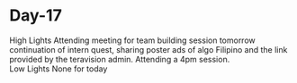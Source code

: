 # Day-17
High Lights  Attending meeting for team building session tomorrow  continuation of intern quest, sharing poster ads of algo Filipino and the link provided by the teravision admin. Attending a 4pm session.  
Low Lights  None for today
